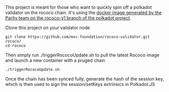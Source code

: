 This project is meant for those who want to quickly spin off a polkadot validator on the rococo chain.
It's using the [docker image generated by the Parity team on the rococo-v1 branch of the polkadot project](https://github.com/paritytech/polkadot/tree/rococo-v1).

Clone this project on your validator node
```
git clone https://github.com/mxc-foundation/rococo-validator.git rococo/
cd rococo
```
Then simply run ./triggerRococoUpdate.sh to pull the latest Rococo image and launch a new container with a pruged chain
```
./triggerRococoUpdate.sh 
```
Once the chain has been synced fully, generate the hash of the session key, which is then used to sign the session/setKeys extrinsics in Polkadot.JS
